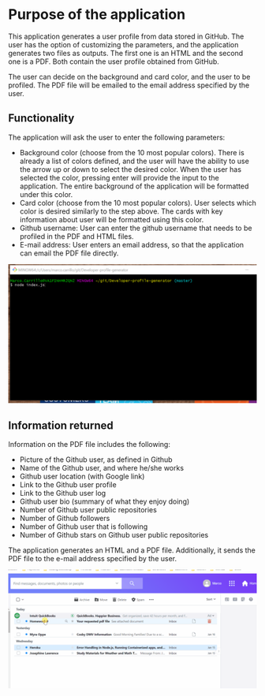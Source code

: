 # Purpose of the application

This application generates a user profile from data stored in GitHub.  The user has the option of customizing the parameters, and the application generates two files as outputs.  The first one is an HTML and the second one is a PDF.  Both contain the user profile obtained from GitHub.

The user can decide on the background and card color, and the user to be profiled.  The PDF file will be emailed to the email address specified by the user.

## Functionality

The application will ask the user to enter the following parameters:

*  Background color (choose from the 10 most popular colors).  There is already a list of colors defined, and the user will have the ability to use the arrow up or down to select the desired color.  When the user has selected the color, pressing enter will provide the input to the application.  The entire background of the application will be formatted under this color.
*  Card color (choose from the 10 most popular colors).  User selects which color is desired similarly to the step above.  The cards with key information about user will be formatted using this color.
*  Github username:  User can enter the github username that needs to be profiled in the PDF and HTML files.  
*  E-mail address:  User enters an email address, so that the application can email the PDF file directly.

![GIF of input](./NodeJScreation.gif)



## Information returned

Information on the PDF file includes the following:

*  Picture of the Github user, as defined in Github
*  Name of the Github user, and where he/she works
*  Github user location (with Google link)
*  Link to the Github user profile
*  Link to the Github user log
*  Github user bio (summary of what they enjoy doing)
*  Number of Github user public repositories
*  Number of Github followers
*  Number of Github user that is following
*  Number of Github stars on Github user public repositories

The application generates an HTML and a PDF file.  Additionally, it sends the PDF file to the e-mail address specified by the user.

![E-mail attachment](./Email-attachment.gif)
